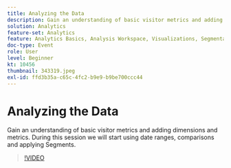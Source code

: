 ```yaml
---
title: Analyzing the Data
description: Gain an understanding of basic visitor metrics and adding dimensions and metrics using date ranges, comparisons and applying segments
solution: Analytics
feature-set: Analytics
feature: Analytics Basics, Analysis Workspace, Visualizations, Segmentation, Metrics
doc-type: Event
role: User
level: Beginner
kt: 10456
thumbnail: 343319.jpeg
exl-id: ffd3b35a-c65c-4fc2-b9e9-b9be700ccc44
---
```

# Analyzing the Data

Gain an understanding of basic visitor metrics and adding dimensions and metrics. During this session we will start using date ranges, comparisons and applying Segments.

>[!VIDEO](https://video.tv.adobe.com/v/343319/?quality=12&learn=on)
